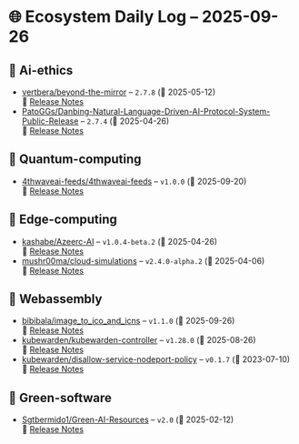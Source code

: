 # 🌐 Ecosystem Daily Log – 2025-09-26

## 🔹 Ai-ethics
- [vertbera/beyond-the-mirror](https://github.com/vertbera/beyond-the-mirror/releases/tag/2.7.8) – `2.7.8` (📅 2025-05-12)  
  🔗 [Release Notes](https://github.com/vertbera/beyond-the-mirror/releases/tag/2.7.8)
- [PatoGGs/Danbing-Natural-Language-Driven-AI-Protocol-System-Public-Release](https://github.com/PatoGGs/Danbing-Natural-Language-Driven-AI-Protocol-System-Public-Release/releases/tag/2.7.4) – `2.7.4` (📅 2025-04-26)  
  🔗 [Release Notes](https://github.com/PatoGGs/Danbing-Natural-Language-Driven-AI-Protocol-System-Public-Release/releases/tag/2.7.4)

## 🔹 Quantum-computing
- [4thwaveai-feeds/4thwaveai-feeds](https://github.com/4thwaveai-feeds/4thwaveai-feeds/releases/tag/v1.0.0) – `v1.0.0` (📅 2025-09-20)  
  🔗 [Release Notes](https://github.com/4thwaveai-feeds/4thwaveai-feeds/releases/tag/v1.0.0)

## 🔹 Edge-computing
- [kashabe/Azeerc-AI](https://github.com/kashabe/Azeerc-AI/releases/tag/v1.0.4-beta.2) – `v1.0.4-beta.2` (📅 2025-04-26)  
  🔗 [Release Notes](https://github.com/kashabe/Azeerc-AI/releases/tag/v1.0.4-beta.2)
- [mushr00ma/cloud-simulations](https://github.com/mushr00ma/cloud-simulations/releases/tag/v2.4.0-alpha.2) – `v2.4.0-alpha.2` (📅 2025-04-06)  
  🔗 [Release Notes](https://github.com/mushr00ma/cloud-simulations/releases/tag/v2.4.0-alpha.2)

## 🔹 Webassembly
- [bibibala/image_to_ico_and_icns](https://github.com/bibibala/image_to_ico_and_icns/releases/tag/v1.1.0) – `v1.1.0` (📅 2025-09-26)  
  🔗 [Release Notes](https://github.com/bibibala/image_to_ico_and_icns/releases/tag/v1.1.0)
- [kubewarden/kubewarden-controller](https://github.com/kubewarden/kubewarden-controller/releases/tag/v1.28.0) – `v1.28.0` (📅 2025-08-26)  
  🔗 [Release Notes](https://github.com/kubewarden/kubewarden-controller/releases/tag/v1.28.0)
- [kubewarden/disallow-service-nodeport-policy](https://github.com/kubewarden/disallow-service-nodeport-policy/releases/tag/v0.1.7) – `v0.1.7` (📅 2023-07-10)  
  🔗 [Release Notes](https://github.com/kubewarden/disallow-service-nodeport-policy/releases/tag/v0.1.7)

## 🔹 Green-software
- [Sgtbermido1/Green-AI-Resources](https://github.com/Sgtbermido1/Green-AI-Resources/releases/tag/v2.0) – `v2.0` (📅 2025-02-12)  
  🔗 [Release Notes](https://github.com/Sgtbermido1/Green-AI-Resources/releases/tag/v2.0)
